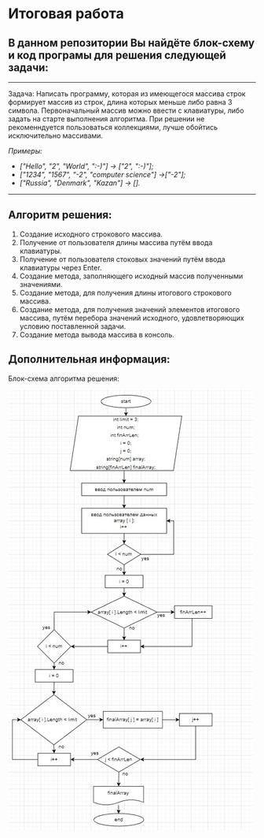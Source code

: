 # **Итоговая работа**
## В данном репозитории Вы найдёте блок-схему и код програмы для решения следующей задачи:
***
Задача: Написать программу, которая из имеющегося массива строк формирует массив из строк, 
 длина которых меньше либо равна 3 символа. Первоначальный массив можно ввести с клавиатуры, 
 либо задать на старте выполнения алгоритма. При решении не рекоменндуется пользоваться коллекциями, лучше обойтись исключительно массивами.

 *Примеры:*
 * *["Hello", "2", "World", ":-)"] -> ["2", ":-)"];*
 * *["1234", "1567", "-2", "computer science"] ->["-2"];* 
 * *["Russia", "Denmark", "Kazan"] -> [].*

***

## Алгоритм решения: ##

1. Создание исходного строкового массива.
2. Получение от пользователя длины массива путём ввода клавиатуры.
3. Получение от пользователя стоковых значений путём ввода клавиатуры через Enter.
4. Создание метода, заполняющего исходный массив полученными значениями.
5. Создание метода, для получения длины итогового строкового массива.
6. Создание метода, для получения значений элементов итогового массива, путём перебора значений исходного, удовлетворяющих условию поставленной задачи.
7. Создание метода вывода массива в консоль.

## Дополнительная информация: ##
Блок-схема алгоритма решения:

![блок-схема](./block%20diagram.jpg)



